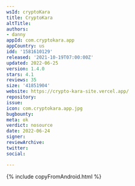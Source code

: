 ```yaml
---
wsId: cryptoKara
title: CryptoKara
altTitle: 
authors:
- danny
appId: com.cryptokara.app
appCountry: us
idd: '1581610129'
released: '2021-10-19T07:00:00Z'
updated: 2022-06-25
version: 1.4.0
stars: 4.1
reviews: 35
size: '41851904'
website: https://crypto-kara-site.vercel.app/
repository: 
issue: 
icon: com.cryptokara.app.jpg
bugbounty: 
meta: ok
verdict: nosource
date: 2022-06-24
signer: 
reviewArchive: 
twitter: 
social: 

---
```


{% include copyFromAndroid.html %}
